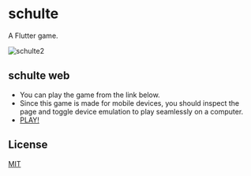 # schulte
A Flutter game.

![schulte2](https://user-images.githubusercontent.com/22797313/131722279-73c0ba42-6d36-45ce-a96c-86616278b94b.png)

## schulte web
- You can play the game from the link below.
- Since this game is made for mobile devices, you should inspect the page and toggle device emulation to play seamlessly on a computer.
- [PLAY!](https://schultegame.netlify.app/)

## License
[MIT](/LICENSE)
